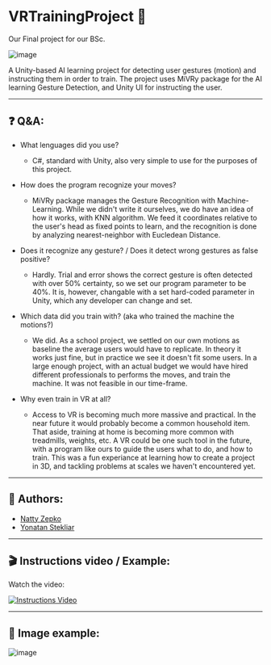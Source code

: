 # VRTrainingProject 🥽

Our Final project for our BSc.

![image](https://i.imgur.com/3u8W8PX.png)


A Unity-based AI learning project for detecting user gestures (motion) and instructing them in order to train.
The project uses MiVRy package for the AI learning Gesture Detection, and Unity UI for instructing the user.

---

## ❓ Q&A:


+ What lenguages did you use?
    - C#, standard with Unity, also very simple to use for the purposes of this project.

+ How does the program recognize your moves?
    - MiVRy package manages the Gesture Recognition with Machine-Learning. While we didn't write it ourselves, we do have an idea of how it works, with KNN algorithm. We feed it coordinates relative to the user's head as fixed points to learn, and the recognition is done by analyzing nearest-neighbor with Eucledean Distance.

+ Does it recognize any gesture? / Does it detect wrong gestures as false positive?
    - Hardly. Trial and error shows the correct gesture is often detected with over 50% certainty, so we set our program parameter to be 40%. It is, however, changable with a set hard-coded parameter in Unity, which any developer can change and set.

+ Which data did you train with? (aka who trained the machine the motions?)
    - We did. As a school project, we settled on our own motions as baseline the average users would have to replicate. In theory it works just fine, but in practice we see it doesn't fit some users. In a large enough project, with an actual budget we would have hired different professionals to performs the moves, and train the machine. It was not feasible in our time-frame.

+ Why even train in VR at all?
    - Access to VR is becoming much more massive and practical. In the near future it would probably become a common household item. That aside, training at home is becoming more common with treadmills, weights, etc. A VR could be one such tool in the future, with a program like ours to guide the users what to do, and how to train. This was a fun experiance at learning how to create a project in 3D, and tackling problems at scales we haven't encountered yet.

---

## 👥 Authors:

- [Natty Zepko](https://github.com/NattyZepko)
- [Yonatan Stekliar](https://github.com/YonatanStekliar)

---

## 🎬 Instructions video / Example:

Watch the video:

[![Instructions Video](https://img.youtube.com/vi/SXXRw-dAFyY&ab/0.jpg)](https://www.youtube.com/watch?v=SXXRw-dAFyY&ab)

---

## 🎨 Image example:

![image](https://github.com/NattyZepko/VRTrainingProject/assets/50327680/0aa6cf46-6d79-4e49-a16a-46b2c2a05f7b)
